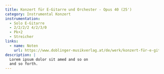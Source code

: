 ```yaml
---
title: Konzert für E-Gitarre und Orchester - Opus 40 (25')
category: Instrumental Konzert
instrumentation:
  - Solo E-Gitarre
  - 2/2/2/2 4/2/3/0
  - Pk+2
  - Streicher
links:
  - name: Noten
    url: https://www.doblinger-musikverlag.at/de/werk/konzert-für-e-gitarre-und-orchester
description: |
  Lorem ipsum dolor sit amed and so on
  and so forth.
---
```


